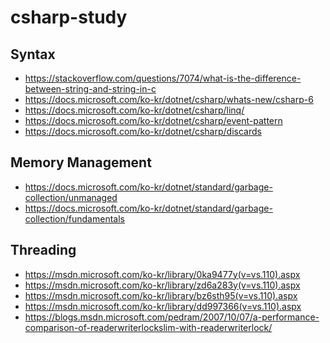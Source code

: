 # csharp-study

Syntax
----
* https://stackoverflow.com/questions/7074/what-is-the-difference-between-string-and-string-in-c
* https://docs.microsoft.com/ko-kr/dotnet/csharp/whats-new/csharp-6
* https://docs.microsoft.com/ko-kr/dotnet/csharp/linq/
* https://docs.microsoft.com/ko-kr/dotnet/csharp/event-pattern
* https://docs.microsoft.com/ko-kr/dotnet/csharp/discards

Memory Management
----
* https://docs.microsoft.com/ko-kr/dotnet/standard/garbage-collection/unmanaged
* https://docs.microsoft.com/ko-kr/dotnet/standard/garbage-collection/fundamentals

Threading
----
* https://msdn.microsoft.com/ko-kr/library/0ka9477y(v=vs.110).aspx
* https://msdn.microsoft.com/ko-kr/library/zd6a283y(v=vs.110).aspx
* https://msdn.microsoft.com/ko-kr/library/bz6sth95(v=vs.110).aspx
* https://msdn.microsoft.com/ko-kr/library/dd997366(v=vs.110).aspx
* https://blogs.msdn.microsoft.com/pedram/2007/10/07/a-performance-comparison-of-readerwriterlockslim-with-readerwriterlock/
